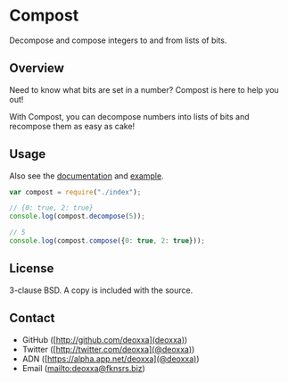 Compost
=======

Decompose and compose integers to and from lists of bits.

Overview
--------

Need to know what bits are set in a number? Compost is here to help you out!

With Compost, you can decompose numbers into lists of bits and recompose them
as easy as cake!

Usage
-----

Also see the [documentation](http://deoxxa.github.com/dotty/docs/) and
[example](example.js).

```javascript
var compost = require("./index");

// {0: true, 2: true}
console.log(compost.decompose(5));

// 5
console.log(compost.compose({0: true, 2: true}));
```

License
-------

3-clause BSD. A copy is included with the source.

Contact
-------

* GitHub ([http://github.com/deoxxa](deoxxa))
* Twitter ([http://twitter.com/deoxxa](@deoxxa))
* ADN ([https://alpha.app.net/deoxxa](@deoxxa))
* Email ([mailto:deoxxa@fknsrs.biz](deoxxa@fknsrs.biz))
